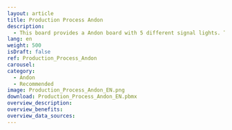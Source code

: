 ```yaml
---
layout: article
title: Production Process Andon
description: 
  - This board provides a Andon board with 5 different signal lights. There is a script running to manipulate the Machine Status and Production Count variable. Remove the script and add your data source to get it running for your use case.
lang: en
weight: 500
isDraft: false
ref: Production_Process_Andon
carousel: 
category:
  - Andon
  - Recommended
image: Production_Process_Andon_EN.png
download: Production_Process_Andon_EN.pbmx
overview_description:
overview_benefits:
overview_data_sources:
---
```

